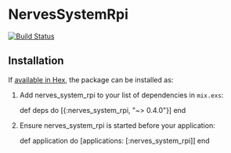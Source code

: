 # NervesSystemRpi

[![Build Status](https://travis-ci.org/nerves-project/nerves_system_rpi.png?branch=master)](https://travis-ci.org/nerves-project/nerves_system_rpi)

## Installation

If [available in Hex](https://hex.pm/docs/publish), the package can be installed as:

  1. Add nerves_system_rpi to your list of dependencies in `mix.exs`:

        def deps do
          [{:nerves_system_rpi, "~> 0.4.0"}]
        end

  2. Ensure nerves_system_rpi is started before your application:

        def application do
          [applications: [:nerves_system_rpi]]
        end

